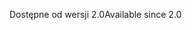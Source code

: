 <span data-ttu-id="ed554-101">Dostępne od wersji 2.0</span><span class="sxs-lookup"><span data-stu-id="ed554-101">Available since 2.0</span></span>